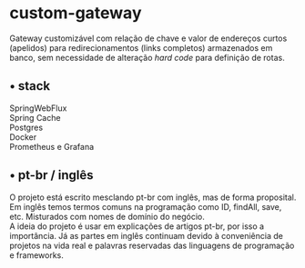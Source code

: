 # custom-gateway

Gateway customizável com relação de chave e valor de endereços curtos (apelidos) para redirecionamentos (links completos) 
armazenados em banco, sem necessidade de alteração <i>hard code</i> para definição de rotas.

## • stack
SpringWebFlux<br>
Spring Cache<br>
Postgres<br>
Docker<br>
Prometheus e Grafana

## • pt-br / inglês
O projeto está escrito mesclando pt-br com inglês, mas de forma proposital. 
Em inglês temos termos comuns na programação como ID, findAll, save, etc. Misturados com nomes de domínio do negócio.<br>
A ideia do projeto é usar em explicações de artigos pt-br, por isso a importância. Já as partes em inglês continuam devido
à conveniência de projetos na vida real e palavras reservadas das linguagens de programação e frameworks.